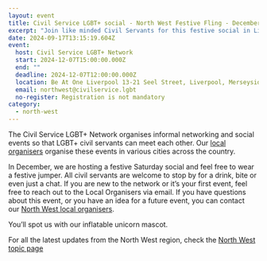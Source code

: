 ```yaml
---
layout: event
title: Civil Service LGBT+ social - North West Festive Fling - December 2024
excerpt: "Join like minded Civil Servants for this festive social in Liverpool. "
date: 2024-09-17T13:15:19.604Z
event:
  host: Civil Service LGBT+ Network
  start: 2024-12-07T15:00:00.000Z
  end: ""
  deadline: 2024-12-07T12:00:00.000Z
  location: Be At One Liverpool 13-21 Seel Street, Liverpool, Merseyside, L1 4AU
  email: northwest@civilservice.lgbt
  no-register: Registration is not mandatory
category:
  - north-west
---
```

The Civil Service LGBT+ Network organises informal networking and social events so that LGBT+ civil servants can meet each other. Our [local organisers](https://eur03.safelinks.protection.outlook.com/?url=https%3A%2F%2Fwww.civilservice.lgbt%2Fteam&data=05%7C02%7Cross.starkie%40hmrc.gov.uk%7C3333433440d9461473b108dcd70d811e%7Cac52f73cfd1a4a9a8e7a4a248f3139e1%7C0%7C0%7C638621700226170768%7CUnknown%7CTWFpbGZsb3d8eyJWIjoiMC4wLjAwMDAiLCJQIjoiV2luMzIiLCJBTiI6Ik1haWwiLCJXVCI6Mn0%3D%7C0%7C%7C%7C&sdata=PNnDSeGphA3%2FfZ5Vh3BsTOLhyklmdM1ZNQtjU7t6%2Bk4%3D&reserved=0) organise these events in various cities across the country.

In December, we are hosting a festive Saturday social and feel free to wear a festive jumper. All civil servants are welcome to stop by for a drink, bite or even just a chat. If you are new to the network or it’s your first event, feel free to reach out to the Local Organisers via email. If you have questions about this event, or you have an idea for a future event, you can contact our [North West local organisers](mailto:northwest@civilservice.lgbt).

Y﻿ou’ll spot us with our inflatable unicorn mascot.

For all the latest updates from the North West region, check the [North West topic page](https://eur03.safelinks.protection.outlook.com/?url=https%3A%2F%2Fwww.civilservice.lgbt%2Ftopic%2Fnorth-west&data=05%7C02%7Cross.starkie%40hmrc.gov.uk%7C3333433440d9461473b108dcd70d811e%7Cac52f73cfd1a4a9a8e7a4a248f3139e1%7C0%7C0%7C638621700226184351%7CUnknown%7CTWFpbGZsb3d8eyJWIjoiMC4wLjAwMDAiLCJQIjoiV2luMzIiLCJBTiI6Ik1haWwiLCJXVCI6Mn0%3D%7C0%7C%7C%7C&sdata=FZys7YfSRBs7yskyh7GRDgK3j05HX%2FF6%2BfwYJ5W7%2B6I%3D&reserved=0)